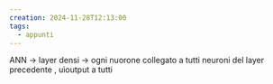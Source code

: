```yaml
---
creation: 2024-11-28T12:13:00
tags:
  - appunti
---
```

ANN -> layer densi -> ogni nuorone collegato a tutti neuroni del layer precedente , uìoutput a tutti 